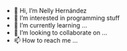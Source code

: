 - 👋 Hi, I’m Nelly Hernández
- 👀 I’m interested in programming stuff
- 🌱 I’m currently learning ...
- 💞️ I’m looking to collaborate on ...
- 📫 How to reach me ...

<!---
Nelly123Her/Nelly123Her is a ✨ special ✨ repository because its `README.md` (this file) appears on your GitHub profile.
You can click the Preview link to take a look at your changes.
--->

